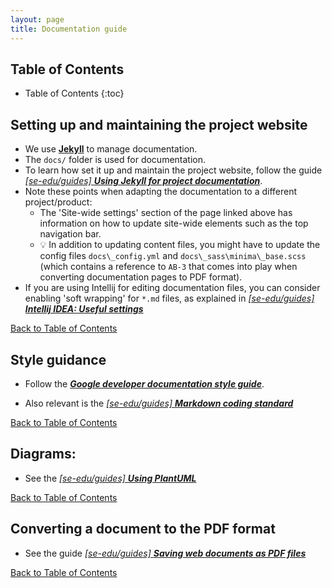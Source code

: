 ```yaml
---
layout: page
title: Documentation guide
---
```


## Table of Contents

* Table of Contents
{:toc}

## Setting up and maintaining the project website

* We use [**Jekyll**](https://jekyllrb.com/) to manage documentation.
* The `docs/` folder is used for documentation.
* To learn how set it up and maintain the project website, follow the guide [_[se-edu/guides] **Using Jekyll for project documentation**_](https://se-education.org/guides/tutorials/jekyll.html).
* Note these points when adapting the documentation to a different project/product:
  * The 'Site-wide settings' section of the page linked above has information on how to update site-wide elements such as the top navigation bar.
  * :bulb: In addition to updating content files, you might have to update the config files `docs\_config.yml` and `docs\_sass\minima\_base.scss` (which contains a reference to `AB-3` that comes into play when converting documentation pages to PDF format).
* If you are using Intellij for editing documentation files, you can consider enabling 'soft wrapping' for `*.md` files, as explained in [_[se-edu/guides] **Intellij IDEA: Useful settings**_](https://se-education.org/guides/tutorials/intellijUsefulSettings.html#enabling-soft-wrapping)


[Back to Table of Contents](#table-of-contents)
## Style guidance

* Follow the [**_Google developer documentation style guide_**](https://developers.google.com/style).

* Also relevant is the [_[se-edu/guides] **Markdown coding standard**_](https://se-education.org/guides/conventions/markdown.html)

[Back to Table of Contents](#table-of-contents)
## Diagrams:

* See the [_[se-edu/guides] **Using PlantUML**_](https://se-education.org/guides/tutorials/plantUml.html)

[Back to Table of Contents](#table-of-contents)
## Converting a document to the PDF format

* See the guide [_[se-edu/guides] **Saving web documents as PDF files**_](https://se-education.org/guides/tutorials/savingPdf.html)
  
[Back to Table of Contents](#table-of-contents)
